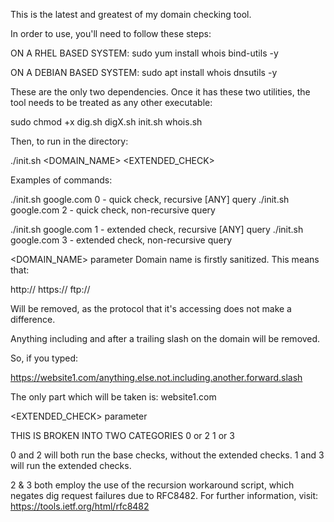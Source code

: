 This is the latest and greatest of my domain checking tool. 

In order to use, you'll need to follow these steps: 

ON A RHEL BASED SYSTEM:
sudo yum install whois bind-utils -y 

ON A DEBIAN BASED SYSTEM: 
sudo apt install whois dnsutils -y

These are the only two dependencies. Once it has these two utilities, the tool needs to be treated as any other executable: 

sudo chmod +x dig.sh  digX.sh  init.sh  whois.sh

Then, to run in the directory:

./init.sh <DOMAIN_NAME> <EXTENDED_CHECK>

Examples of commands:

./init.sh google.com 0 - quick check, recursive [ANY] query
./init.sh google.com 2 - quick check, non-recursive query 

./init.sh google.com 1 - extended check, recursive [ANY] query 
./init.sh google.com 3 - extended check, non-recursive query 

<DOMAIN_NAME> parameter
Domain name is firstly sanitized. This means that:

http://
https://
ftp://

Will be removed, as the protocol that it's accessing does not make a difference. 

Anything including and after a trailing slash on the domain will be removed. 

So, if you typed: 

https://website1.com/anything.else.not.including.another.forward.slash

The only part which will be taken is:
website1.com

<EXTENDED_CHECK> parameter 

THIS IS BROKEN INTO TWO CATEGORIES
 0 or 2 
 1 or 3

0 and 2 will both run the base checks, without the extended checks. 
1 and 3 will run the extended checks. 

2 & 3 both employ the use of the recursion workaround script, which negates dig request failures due to RFC8482. For further information, visit:
https://tools.ietf.org/html/rfc8482
